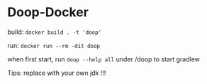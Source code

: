 # Doop-Docker
build: `docker build . -t 'doop'`

run: `docker run --rm -dit doop`

when first start, run `doop --help all` under /doop to start gradlew

Tips: replace with your own jdk !!!

